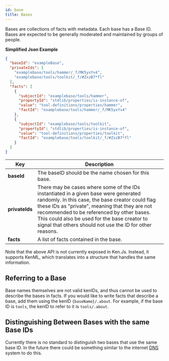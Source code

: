 ```yaml
---
id: base
title: Bases
---
```


Bases are collections of facts with metadata. Each base has a Base ID. Bases are expected to be generally moderated and maintained by groups of people.

**Simplified Json Example**

```json
{
  "baseId": "exampleBase",
  "privateIds": [
    "examplebase/tools/hammer/_f/MK5yxYv4",
    "examplebase/tools/toolkit/_f/#ZxzB7*fl"
  ],
  "facts": [
    {
      "subjectId": "examplebase/tools/hammer",
      "propertyId": "stdlib/properties/is-instance-of",
      "value": "tool-definitions/properties/hammer",
      "factId": "examplebase/tools/hammer/_f/MK5yxYv4"
    },
    {
      "subjectId": "examplebase/tools/toolkit",
      "propertyId": "stdlib/properties/is-instance-of",
      "value": "tool-definitions/properties/toolkit",
      "factId": "examplebase/tools/toolkit/_f/#ZxzB7*fl"
    }
  ]
}
```

| Key            | Description                                                                                                                                                                                                                                                                                                                                         |
| -------------- | --------------------------------------------------------------------------------------------------------------------------------------------------------------------------------------------------------------------------------------------------------------------------------------------------------------------------------------------------- |
| **baseId**     | The baseID should be the name chosen for this base.                                                                                                                                                                                                                                                                                                 |
| **privateIds** | There may be cases where some of the IDs instantiated in a given base were generated randomly. In this case, the base creator could flag these IDs as "private", meaning that they are not recommended to be referenced by other bases. This could also be used for the base creator to signal that others should not use the ID for other reasons. |
| **facts**      | A list of facts contained in the base.                                                                                                                                                                                                                                                                                                              |

Note that the above API is not currently exposed in Ken.Js. Instead, it supports KenML, which translates into a structure that handles the same information.

## Referring to a Base

Base names themselves are not valid kenIDs, and thus cannot be used to describe the bases in facts. If you would like to write facts that describe a base, add them using the kenID `{baseName}/.about`. For example, if the base ID is `tools`, the kenID to refer to it is `tools/.about`.

## Distinguishing Between Bases with the same Base IDs

Currently there is no standard to distinguish two bases that use the same base ID. In the future there could be something similar to the internet [DNS](https://en.wikipedia.org/wiki/Domain_Name_System) system to do this.
